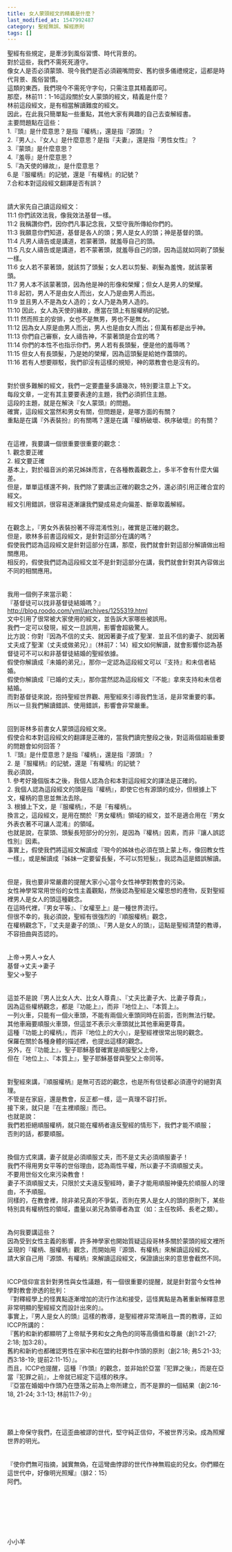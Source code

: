 ```yaml
---
title: 女人蒙頭經文的精義是什麼？
last_modified_at: 1547992487
category: 聖經無誤、解經原則
tags: []
---
```


聖經有些規定，是牽涉到風俗習慣、時代背景的。<br>對於這些，我們不需死死遵守。<br>像女人是否必須蒙頭、現今我們是否必須親嘴問安、舊約很多儀禮規定，這都是時代背景、風俗習慣。<br>這類的東西，我們現今不需死守字句，只需注意其精義即可。<br>那麼，林前11：1-16這段關於女人蒙頭的經文，精義是什麼？<br><!--more-->林前這段經文，是有相當解讀難度的經文。<br>因此，在此我只簡單點一些重點，其他大家有興趣的自己去查解經書。<br>主要問題點在這些：<br>1.『頭』是什麼意思？是指『權柄』，還是指『源頭』？<br>2.『男人』、『女人』是什麼意思？是指『夫妻』，還是指『男性女性』？<br>3.『蒙頭』是什麼意思？<br>4.『羞辱』是什麼意思？<br>5.『為天使的緣故』，是什麼意思？<br>6.是『服權柄』的記號，還是『有權柄』的記號？<br>7.合和本對這段經文翻譯是否有誤？<br><br><br>請大家先自己讀這段經文：<br>11:1 你們該效法我，像我效法基督一樣。<br>11:2 我稱讚你們，因你們凡事記念我，又堅守我所傳給你們的。<br>11:3 我願意你們知道，基督是各人的頭；男人是女人的頭；神是基督的頭。<br>11:4 凡男人禱告或是講道，若蒙著頭，就羞辱自己的頭。<br>11:5 凡女人禱告或是講道，若不蒙著頭，就羞辱自己的頭，因為這就如同剃了頭髮一樣。<br>11:6 女人若不蒙著頭，就該剪了頭髮；女人若以剪髮、剃髮為羞愧，就該蒙著頭。<br>11:7 男人本不該蒙著頭，因為他是神的形像和榮耀；但女人是男人的榮耀。<br>11:8 起初，男人不是由女人而出，女人乃是由男人而出。<br>11:9 並且男人不是為女人造的；女人乃是為男人造的。<br>11:10 因此，女人為天使的緣故，應當在頭上有服權柄的記號。<br>11:11 然而照主的安排，女也不是無男，男也不是無女。<br>11:12 因為女人原是由男人而出，男人也是由女人而出；但萬有都是出乎神。<br>11:13 你們自己審察，女人禱告神，不蒙著頭是合宜的嗎？<br>11:14 你們的本性不也指示你們，男人若有長頭髮，便是他的羞辱嗎？<br>11:15 但女人有長頭髮，乃是她的榮耀，因為這頭髮是給她作蓋頭的。<br>11:16 若有人想要辯駁，我們卻沒有這樣的規矩，神的眾教會也是沒有的。<br><br><br>對於很多難解的經文，我們一定要盡量多讀幾次，特別要注意上下文。<br>每段文章，一定有其主要要表達的主題，我們必須抓住主題。<br>這段的主題，就是在解決『女人蒙頭』的問題。<br>確實，這段經文當然和男女有關，但問題是，是哪方面的有關？<br>重點是在講『外表裝扮』的有關嗎？還是在講『權柄破壞、秩序破壞』的有關？<br><br><br>在這裡，我要講一個很重要很重要的觀念：<br>1. 觀念要正確<br>2. 經文要正確<br>基本上，對於福音派的弟兄姊妹而言，在各種教義觀念上，多半不會有什麼大偏差。<br>但是，單單這樣還不夠，我們除了要講出正確的觀念之外，還必須引用正確合宜的經文。<br>經文引用錯誤，很容易逐漸讓我們變成易走向偏差、斷章取義解經。<br><br><br>在觀念上，『男女外表裝扮著不得混淆性別』，確實是正確的觀念。<br>但是，歌林多前書這段經文，是針對這部分在講的嗎？<br>假使我們認為這段經文是針對這部分在講，那麼，我們就會針對這部分解讀做出相關應用。<br>相反的，假使我們認為這段經文並不是針對這部分在講，我們就會針對其內容做出不同的相關應用。<br><br><br>我用一個例子來當示範：<br>『基督徒可以找非基督徒結婚嗎？』<br>http://blog.roodo.com/yml/archives/1255319.html<br>文中引用了很常被大家使用的經文，並告訴大家哪些被誤用。<br>我們一定可以發現，經文一旦誤用，影響會超級驚人。<br>比方說：你對『因為不信的丈夫、就因著妻子成了聖潔．並且不信的妻子、就因著丈夫成了聖潔（丈夫或做弟兄）』（林前7：14）經文如何解讀，就會影響你認為基督徒可不可以和非基督徒結婚的聖經依據。<br>假使你解讀成『未婚的弟兄』，那你一定認為這段經文可以『支持』和未信者結婚。<br>假使你解讀成『已婚的丈夫』，那你當然認為這段經文『不能』拿來支持和未信者結婚。<br>而對基督徒來說，抱持聖經世界觀、用聖經來引導我們生活，是非常重要的事。<br>所以一旦我們解讀錯誤、使用錯誤，影響會非常嚴重。<br><br><br>回到哥林多前書女人蒙頭這段經文來。<br>假使合和本對這段經文的翻譯是正確的，當我們讀完整段之後，對這兩個超級重要的問題會如何回答？<br>1.『頭』是什麼意思？是指『權柄』，還是指『源頭』？<br>2. 是『服權柄』的記號，還是『有權柄』的記號？<br>我必須說，<br>1. 參考好幾個版本之後，我個人認為合和本對這段經文的譯法是正確的。<br>2. 我個人認為這段經文的頭是指『權柄』，即使它也有源頭的成分，但根據上下文，權柄的意思並無法去除。<br>3. 根據上下文，是『服權柄』，不是『有權柄』。<br>換言之，這段經文，是用在關於『男女權柄』領域的經文，並不是適合用在『男女外表衣著不可讓人混淆』的領域。<br>也就是說，在蒙頭、頭髮長短部分的分別，是因為『權柄』因素，而非『讓人誤認性別』因素。<br>事實上，假使我們將這經文解讀成『現今的姊妹也必須在頭上蒙上布，像回教女性一樣』，或是解讀成『姊妹一定要留長髮，不可以剪短髮』，我認為這是錯誤解讀。<br><br><br>但是，我也要非常嚴肅的提醒大家小心當今女性神學對教會的污染。<br>女性神學常常用世俗的女性主義觀點，然後認為聖經是父權思想的產物，反對聖經裡男人是女人的頭這種觀念。<br>在這時代裡，『男女平等』、『女權至上』是一種世界流行。<br>但很不幸的，我必須說，聖經有很強烈的『順服權柄』觀念，<br>在權柄觀念下，『丈夫是妻子的頭』、『男人是女人的頭』，這點是聖經清楚的教導，不容扭曲與否認的。<br><br><br>上帝→男人→女人<br>基督→丈夫→妻子<br>聖父→聖子<br><br><br>這並不是說『男人比女人大、比女人尊貴』、『丈夫比妻子大、比妻子尊貴』，<br>因為這些權柄觀念，都是『功能上』，而非『地位上』、『本質上』。<br>一列火車，只能有一個火車頭，不能有兩個火車頭同時在前面，否則無法行駛。<br>其他車廂要順服火車頭，但這並不表示火車頭就比其他車廂更尊貴。<br>這種『功能上的權柄』，而非『地位上的大小』，是聖經裡很常出現的觀念。<br>保羅在關於各種身體的描述裡，也提出這樣的觀念。<br>另外，在『功能上』，聖子耶穌基督確實是順服聖父上帝，<br>但在『地位上』、『本質上』，聖子耶穌基督與聖父上帝同等。<br><br><br>對聖經來講，『順服權柄』是無可否認的觀念，也是所有信徒都必須遵守的絕對真理。<br>不管是在家庭，還是教會，反正都一樣，這一真理不容打折。<br>接下來，就只是『在主裡順服』而已。<br>也就是說：<br>我們若拒絕順服權柄，就只能在權柄者違反聖經的情形下，我們才能不順服；<br>否則的話，都要順服。<br><br><br>換個方式來講，妻子就是必須順服丈夫，而不是丈夫必須順服妻子！<br>我們不得用男女平等的世俗理由，認為兩性平權，所以妻子不須順服丈夫。<br>不要用世俗文化來污染教會！<br>妻子不須順服丈夫，只限於丈夫違反聖經時，妻子才能用順服神優先於順服人的理由，不予順服。<br>同樣的，在教會裡，除非弟兄真的不爭氣，否則在男人是女人的頭的原則下，某些特別具有權柄性的領域，盡量以弟兄為領導者為宜（如：主任牧師、長老之類）。<br><br><br>為何我要講這些？<br>因為受到女性主義的影響，許多神學家也開始質疑這段哥林多關於蒙頭的經文裡所呈現的『權柄、服權柄』觀念，而開始用『源頭、有權柄』來解讀這段經文。<br>請大家自己用『源頭、有權柄』來解讀這段經文，保證讀出來的意思會截然不同。<br><br><br>ICCP信仰宣言針對男性與女性議題，有一個很重要的提醒，就是針對當今女性神學對教會滲透的批判：<br>『對釋經學上的怪異點逐漸增加的流行作法和接受，這怪異點是為著重新解釋意思非常明顯的聖經經文而設計出來的』。<br>事實上，『男人是女人的頭』這樣的教導，是聖經裡非常清晰且一貫的教導，正如ICCP所講的：<br>『舊約和新約都顯明了上帝賦予男和女之角色的同等高價值和尊嚴（創1:21-27; 2:18; 加3:28）。<br>舊約和新約也都確認男性在家中和在盟約社群中作頭的原則（創2:18; 弗5:21-33; 西3:18-19; 提前2:11-15）』。<br>而且，ICCP也提醒，這種『作頭』的觀念，並非始於亞當『犯罪之後』，而是在亞當『犯罪之前』，上帝就已經定下這樣的秩序。<br>『亞當在婚姻中作頭乃在墮落之前為上帝所建立，而不是罪的一個結果（創2:16-18, 21-24; 3:1-13; 林前11:7-9）』<br><br><br><br><br>願上帝保守我們，在這歪曲被謬的世代，堅守純正信仰，不被世界污染。成為照耀世界的明光。<br><br><br>『使你們無可指摘，誠實無偽，在這彎曲悖謬的世代作神無瑕疵的兒女。你們顯在這世代中，好像明光照耀』（腓2：15）<br>阿們。<br><br><br><br><br><br><br><br>小小羊<br><br><br><br><br><br>
